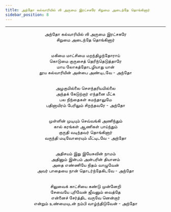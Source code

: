 ```yaml
---
title: அந்தோ கல்வாரியில் ஶி அருமை இரட்சகரே சிறுமை அடைந்தே தொங்கினார்
sidebar_position: 8
---
```


---
<center>
அந்தோ கல்வாரியில் ஶி அருமை இரட்சகரே<br/>
சிறுமை அடைந்தே தொங்கினார்<br/><br/>

மகிமை மாட்சிமை மறந்திழந்தோராய்<br/>
கொடுமை குருசைத் தெரிந்தெடுத்தாரே<br/>
மாய லோகத்தோடழியாது யான்<br/>
தூய கல்வாரியின் அன்பை அண்டிடவே        - அந்தோ<br/><br/>

அழகுமில்லை சௌந்தரியமில்லை<br/>
அந்தக் கேடுற்றார் எந்தனை மீட்க<br/>
பல நிந்தைகள் சுமந்தாலுமே<br/>
பதினாயிரம் பேரிலும் சிறந்தவரே            - அந்தோ<br/><br/>

முள்ளின் முடியும் செவ்வங்கி அணிந்தும்<br/>
கால் கரங்கள் ஆணிகள் பாய்ந்தும்<br/>
குருதி வடிந்தவர் தொங்கினார்<br/>
வருந்தி மடிவோரையும் மீட்டிடவே            - அந்தோ<br/><br/>

அதிசயம் இது இயேசுவின் நாமம்<br/>
அதினும் இன்பம் அன்பரின் தியானம்<br/>
அதை எண்ணியே நிதம் வாழுவேன்<br/>
அவர் பாதையை நான் தொடர்ந்தேகிடவே        - அந்தோ<br/><br/>

சிலுவைக் காட்சியை கண்டு முன்னேறி<br/>
சேவையே புரிவேன் ஜீவனும் வைத்தே<br/>
என்னைச் சேர்த்திட வருவே னென்றார்<br/>
என்றும் உண்மையுடன் நம்பி வாழ்ந்திடுவேன்    - அந்தோ
</center>